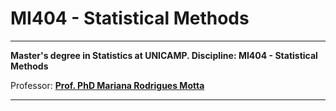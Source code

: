 # MI404 - Statistical Methods

***

**Master's degree in Statistics at UNICAMP. Discipline: MI404 - Statistical Methods**

Professor: [**Prof. PhD Mariana Rodrigues Motta**](http://www.ime.unicamp.br/~marianar/)

***
